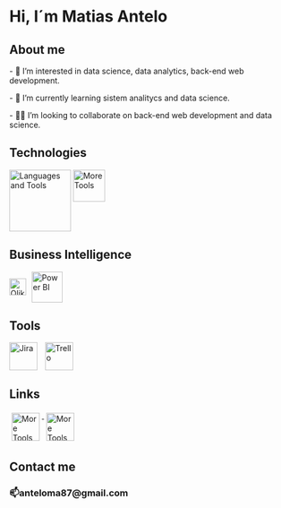 <h1>Hi, I´m Matias Antelo</h1>

<h2>About me</h2>
<p>- 👀 I’m interested in data science, data analytics, back-end web development.</p>
<p>- 🌱 I’m currently learning sistem analitycs and data science.</p>
<p>- 👨‍💻 I’m looking to collaborate on back-end web development and data science.</p>

<h2>Technologies</h2>
<p align="left">
  <img src="https://skillicons.dev/icons?i=java,visualstudio,eclipse,markdown,html,css,js,git,github,python,bootstrap,eclipse,mysql,mongodb" alt="Languages and Tools" height="110" style="vertical-align:top">
   
   <img src="https://skillicons.dev/icons?i=express,nodejs" alt="More Tools" height="57" style="vertical-align:top">
</p>

<h2>Business Intelligence</h2>
<p align="left" style="display: flex; align-items: center;">
  <img src="https://img.shields.io/badge/Qlik%20Sense-009845?style=for-the-badge&logo=qlik&logoColor=white" alt="Qlik Sense" height="30" style="margin-right:10px; vertical-align:middle;"/>
  <img src="https://upload.wikimedia.org/wikipedia/commons/c/cf/New_Power_BI_Logo.svg" alt="Power BI" height="55" style="vertical-align:middle;"/>
</p>

<h2>Tools</h2>
<p align="left">
  <img src="https://cdn.jsdelivr.net/gh/devicons/devicon/icons/jira/jira-original.svg" alt="Jira" height="50" style="vertical-align:top; margin-right:10px;">
  <img src="https://cdn.jsdelivr.net/gh/devicons/devicon/icons/trello/trello-plain.svg" alt="Trello" height="50" style="vertical-align:top;">
</p>

<h2>Links</h2>
<p align="justify">
  <a href="https://www.linkedin.com/in/matias-antelo/" target="_blank">
    <img src="https://skillicons.dev/icons?i=linkedin" alt="More Tools" height="50" style="vertical-align:top; margin:4px">
  </a>
  <a href="https://www.instagram.com/nanoantelo/" target="_blank">
    <img src="https://skillicons.dev/icons?i=instagram" alt="More Tools" height="50" style="vertical-align:top; margin:4px">
  </a>
</p>

<h2>Contact me</h2>
<h3>📫anteloma87@gmail.com </h3>

 
  
